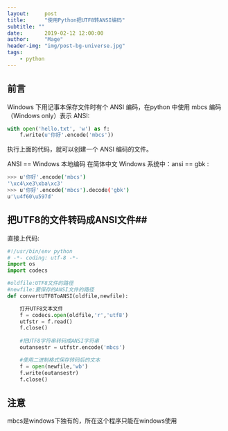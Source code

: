 ```yaml
---
layout:     post
title:      "使用Python把UTF8转ANSI编码"
subtitle: ""
date:       2019-02-12 12:00:00
author:     "Mage"
header-img: "img/post-bg-universe.jpg"
tags:
    - python
---
```


## 前言

Windows 下用记事本保存文件时有个 ANSI 编码，在python 中使用 mbcs 编码（Windows only）表示 ANSI:
```python
with open('hello.txt', 'w') as f:
    f.write(u'你好'.encode('mbcs'))
```
执行上面的代码，就可以创建一个 ANSI 编码的文件。

ANSI == Windows 本地编码
在简体中文 Windows 系统中：ansi == gbk :
```bash
>>> u'你好'.encode('mbcs')
'\xc4\xe3\xba\xc3'
>>> u'你好'.encode('mbcs').decode('gbk')
u'\u4f60\u597d'
```
## 把UTF8的文件转码成ANSI文件##

直接上代码:
```Python
#!/usr/bin/env python
# -*- coding: utf-8 -*-
import os
import codecs

#oldfile:UTF8文件的路径
#newfile:要保存的ANSI文件的路径
def convertUTF8ToANSI(oldfile,newfile):

    打开UTF8文本文件
    f = codecs.open(oldfile,'r','utf8')
    utfstr = f.read()
    f.close()
    
    #把UTF8字符串转码成ANSI字符串
    outansestr = utfstr.encode('mbcs')

    #使用二进制格式保存转码后的文本
    f = open(newfile,'wb')
    f.write(outansestr)
    f.close()
```

## 注意

mbcs是windows下独有的，所在这个程序只能在windows使用